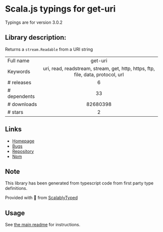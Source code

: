
# Scala.js typings for get-uri

Typings are for version 3.0.2

## Library description:
Returns a `stream.Readable` from a URI string

|                    |                 |
| ------------------ | :-------------: |
| Full name          | get-uri |
| Keywords           | uri, read, readstream, stream, get, http, https, ftp, file, data, protocol, url |
| # releases         | 6 |
| # dependents       | 33 |
| # downloads        | 82680398 |
| # stars            | 2 |

## Links
- [Homepage](https://github.com/TooTallNate/node-get-uri#readme)
- [Bugs](https://github.com/TooTallNate/node-get-uri/issues)
- [Repository](https://github.com/TooTallNate/node-get-uri)
- [Npm](https://www.npmjs.com/package/get-uri)
    


## Note
This library has been generated from typescript code from first party type definitions.

Provided with :purple_heart: from [ScalablyTyped](https://github.com/oyvindberg/ScalablyTyped)

## Usage
See [the main readme](../../readme.md) for instructions.


